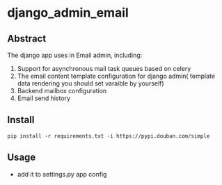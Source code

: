 # django_admin_email

## Abstract

The django app uses in Email admin, including:

1. Support for asynchronous mail task queues based on celery
2. The email content template configuration for django admin( template data rendering you should set varaible by yourself)
3. Backend mailbox configuration
4. Email send history

    
## Install

`pip install -r requirements.txt -i https://pypi.douban.com/simple`


## Usage

- add it to settings.py app config